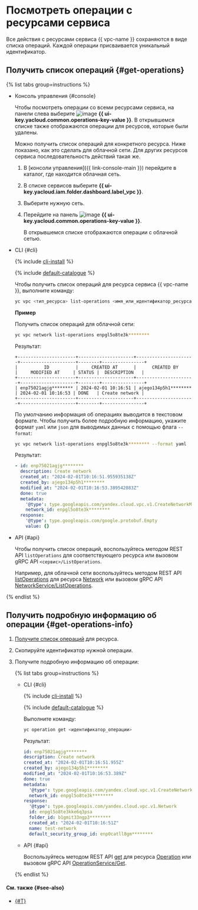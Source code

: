 # Посмотреть операции с ресурсами сервиса

Все действия с ресурсами сервиса {{ vpc-name }} сохраняются в виде списка операций. Каждой операции присваивается уникальный идентификатор.

## Получить список операций {#get-operations}

{% list tabs group=instructions %}

- Консоль управления {#console}

  Чтобы посмотреть операции со всеми ресурсами сервиса, на панели слева выберите ![image](../../_assets/operations.svg) **{{ ui-key.yacloud.common.operations-key-value }}**. В открывшемся списке также отображаются операции для ресурсов, которые были удалены.

  Можно получить список операций для конкретного ресурса. Ниже показано, как это сделать для облачной сети. Для других ресурсов сервиса последовательность действий такая же.

  1. В [консоли управления]({{ link-console-main }}) перейдите в каталог, где находится облачная сеть.
  1. В списке сервисов выберите **{{ ui-key.yacloud.iam.folder.dashboard.label_vpc }}**.
  1. Выберите нужную сеть.
  1. Перейдите на панель ![image](../../_assets/operations.svg) **{{ ui-key.yacloud.common.operations-key-value }}**.

     В открывшемся списке отображаются операции с облачной сетью.

- CLI {#cli}

  {% include [cli-install](../../_includes/cli-install.md) %}

  {% include [default-catalogue](../../_includes/default-catalogue.md) %}

  Чтобы получить список операций для ресурса сервиса {{ vpc-name }}, выполните команду:

  ```bash
  yc vpc <тип_ресурса> list-operations <имя_или_идентификатор_ресурса>
  ```

  **Пример**

  Получить список операций для облачной сети:

  ```bash
  yc vpc network list-operations enpgl5o8te3k********
  ```

  Результат:

  ```text
  +----------------------+---------------------+----------------------+---------------------+--------+----------------+
  |          ID          |     CREATED AT      |      CREATED BY      |     MODIFIED AT     | STATUS |  DESCRIPTION   |
  +----------------------+---------------------+----------------------+---------------------+--------+----------------+
  | enp75021agjg******** | 2024-02-01 10:16:51 | ajego134p5h1******** | 2024-02-01 10:16:53 | DONE   | Create network |
  +----------------------+---------------------+----------------------+---------------------+--------+----------------+
  ```

  По умолчанию информация об операциях выводится в текстовом формате. Чтобы получить более подробную информацию, укажите формат `yaml` или `json` для выводимых данных с помощью флага `--format`:

  ```bash
  yc vpc network list-operations enpgl5o8te3k******** --format yaml
  ```

  Результат:

  ```yaml
  - id: enp75021agjg********
    description: Create network
    created_at: "2024-02-01T10:16:51.955935138Z"
    created_by: ajego134p5h1********
    modified_at: "2024-02-01T10:16:53.389542083Z"
    done: true
    metadata:
      '@type': type.googleapis.com/yandex.cloud.vpc.v1.CreateNetworkMetadata
      network_id: enpgl5o8te3k********
    response:
      '@type': type.googleapis.com/google.protobuf.Empty
      value: {}
  ```

- API {#api}

  Чтобы получить список операций, воспользуйтесь методом REST API `listOperations` для соответствующего ресурса или вызовом gRPC API `<сервис>/ListOperations`.

  Например, для облачной сети воспользуйтесь методом REST API [listOperations](../api-ref/Network/listOperations.md) для ресурса [Network](../api-ref/Network/index.md) или вызовом gRPC API [NetworkService/ListOperations](../api-ref/grpc/network_service.md#ListOperations).

{% endlist %}

## Получить подробную информацию об операции {#get-operations-info}

1. [Получите список операций](#get-operations) для ресурса.
1. Скопируйте идентификатор нужной операции.
1. Получите подробную информацию об операции:

    {% list tabs group=instructions %}

    - CLI {#cli}

      {% include [cli-install](../../_includes/cli-install.md) %}

      {% include [default-catalogue](../../_includes/default-catalogue.md) %}

      Выполните команду:

      ```bash
      yc operation get <идентификатор_операции>
      ```

      Результат:

      ```yaml
      id: enp75021agjg********
      description: Create network
      created_at: "2024-02-01T10:16:51.955Z"
      created_by: ajego134p5h1********
      modified_at: "2024-02-01T10:16:53.389Z"
      done: true
      metadata:
        '@type': type.googleapis.com/yandex.cloud.vpc.v1.CreateNetworkMetadata
        network_id: enpgl5o8te3k********
      response:
        '@type': type.googleapis.com/yandex.cloud.vpc.v1.Network
        id: enpgl5o8te3kke6q3psa
        folder_id: b1gmit33ngp3********
        created_at: "2024-02-01T10:16:51Z"
        name: test-network
        default_security_group_id: enp0catll8gm********
        ```

    - API {#api}

      Воспользуйтесь методом REST API [get](../api-ref/Operation/get.md) для ресурса [Operation](../api-ref/Operation/index.md) или вызовом gRPC API [OperationService/Get](../api-ref/grpc/operation_service.md#Get).

    {% endlist %}

#### См. также {#see-also}

* [{#T}](../../api-design-guide/concepts/about-async.md)
